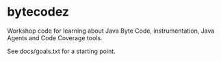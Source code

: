 bytecodez
=========

Workshop code for learning about Java Byte Code, instrumentation, Java Agents and Code Coverage tools.

See docs/goals.txt for a starting point.